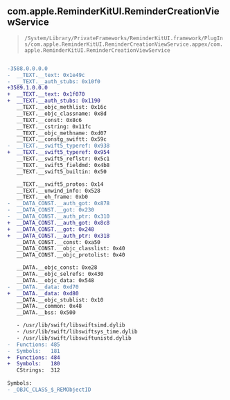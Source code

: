 ## com.apple.ReminderKitUI.ReminderCreationViewService

> `/System/Library/PrivateFrameworks/ReminderKitUI.framework/PlugIns/com.apple.ReminderKitUI.ReminderCreationViewService.appex/com.apple.ReminderKitUI.ReminderCreationViewService`

```diff

-3588.0.0.0.0
-  __TEXT.__text: 0x1e49c
-  __TEXT.__auth_stubs: 0x10f0
+3589.1.0.0.0
+  __TEXT.__text: 0x1f070
+  __TEXT.__auth_stubs: 0x1190
   __TEXT.__objc_methlist: 0x16c
   __TEXT.__objc_classname: 0x8d
   __TEXT.__const: 0x8c6
   __TEXT.__cstring: 0x11fc
   __TEXT.__objc_methname: 0xd07
   __TEXT.__constg_swiftt: 0x59c
-  __TEXT.__swift5_typeref: 0x938
+  __TEXT.__swift5_typeref: 0x954
   __TEXT.__swift5_reflstr: 0x5c1
   __TEXT.__swift5_fieldmd: 0x4b8
   __TEXT.__swift5_builtin: 0x50

   __TEXT.__swift5_protos: 0x14
   __TEXT.__unwind_info: 0x528
   __TEXT.__eh_frame: 0xb0
-  __DATA_CONST.__auth_got: 0x878
-  __DATA_CONST.__got: 0x230
-  __DATA_CONST.__auth_ptr: 0x310
+  __DATA_CONST.__auth_got: 0x8c8
+  __DATA_CONST.__got: 0x248
+  __DATA_CONST.__auth_ptr: 0x318
   __DATA_CONST.__const: 0xa50
   __DATA_CONST.__objc_classlist: 0x40
   __DATA_CONST.__objc_protolist: 0x40

   __DATA.__objc_const: 0xe28
   __DATA.__objc_selrefs: 0x430
   __DATA.__objc_data: 0x548
-  __DATA.__data: 0xd70
+  __DATA.__data: 0xd80
   __DATA.__objc_stublist: 0x10
   __DATA.__common: 0x48
   __DATA.__bss: 0x500

   - /usr/lib/swift/libswiftsimd.dylib
   - /usr/lib/swift/libswiftsys_time.dylib
   - /usr/lib/swift/libswiftunistd.dylib
-  Functions: 485
-  Symbols:   181
+  Functions: 484
+  Symbols:   180
   CStrings:  312
 
Symbols:
- _OBJC_CLASS_$_REMObjectID

```
